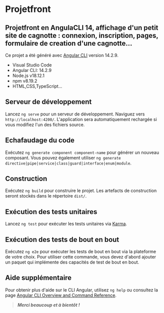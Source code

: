 # Projetfront

## Projetfront en AngulaCLI 14, affichage d'un petit site de cagnotte : connexion, inscription, pages, formulaire de creation d'une cagnotte... 

Ce projet a été généré avec [Angular CLI](https://github.com/angular/angular-cli) version 14.2.9.


- Visual Studio Code
- Angular CLI: 14.2.9
- Node.js v18.12.1
- npm v8.19.2
- HTML,CSS,TypeScript...

## Serveur de développement

Lancez `ng serve` pour un serveur de développement. Naviguez vers `http://localhost:4200/`.  L'application sera automatiquement rechargée si vous modifiez l'un des fichiers source.

## Echafaudage du code

Exécutez `ng generate component component-name` pour générer un nouveau composant. Vous pouvez également utiliser `ng generate directive|pipe|service|class|guard|interface|enum|module`.

## Construction

Exécutez `ng build` pour construire le projet. Les artefacts de construction seront stockés dans le répertoire `dist/`.

## Exécution des tests unitaires

Lancez `ng test` pour exécuter les tests unitaires via [Karma](https://karma-runner.github.io).

##  Exécution des tests de bout en bout

Exécutez `ng e2e` pour exécuter les tests de bout en bout via la plateforme de votre choix. Pour utiliser cette commande, vous devez d'abord ajouter un paquet qui implémente des capacités de test de bout en bout.

## Aide supplémentaire

Pour obtenir plus d'aide sur le CLI Angular, utilisez `ng help` ou consultez la page [Angular CLI Overview and Command Reference](https://angular.io/cli).

>**_Merci beaucoup et à bientôt !_**
